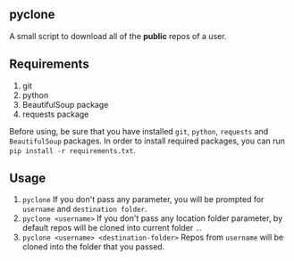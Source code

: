 ## pyclone
A small script to download all of the **public** repos of a user.

## Requirements

1. git
2. python
3. BeautifulSoup package
4. requests package

Before using, be sure that you have installed `git`, `python`, `requests` and `BeautifulSoup` packages. In order to install required packages, you can run `pip install -r requirements.txt`.

## Usage

1. `pyclone`
If you don't pass any parameter, you will be prompted for `username` and `destination folder`.
2. `pyclone <username>`
If you don't pass any location folder parameter, by default repos will be cloned into current folder `.`.
3. `pyclone <username> <destination-folder>`
Repos from `username` will be cloned into the folder that you passed.
